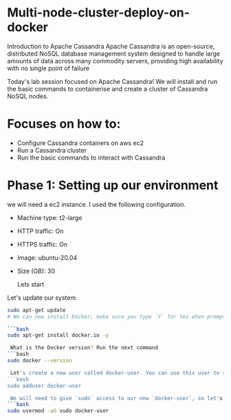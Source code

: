 # Multi-node-cluster-deploy-on-docker

Introduction to Apache Cassandra
Apache Cassandra is an open-source, distributed NoSQL database management system designed to handle large amounts of data across many commodity servers,
providing high availability with no single point of failure

Today's lab session focused on Apache Cassandra! We will install and run the basic commands to containerise and create a cluster of Cassandra NoSQL nodes.

# Focuses on how to:
* Configure Cassandra containers on aws ec2
* Run a Cassandra cluster
* Run the basic commands to interact with Cassandra

# Phase 1: Setting up our environment
we will need a ec2 instance. I used the following configuration.
* Machine type: t2-large
* HTTP traffic: On
* HTTPS traffic: On
* Image: ubuntu-20.04
* Size (GB): 30

  Lets start

Let's update our system.

```bash
sudo apt-get update
# We can now install Docker; make sure you type `Y` for Yes when prompted.

```bash
sudo apt-get install docker.io -y

 What is the Docker version? Run the next command
```bash
sudo docker --version

 Let's create a new user called docker-user. You can use this user to run our containers.
```bash
sudo adduser docker-user

 We will need to give `sudo` access to our new `docker-user`, so let's add it to the `sudo` group.
```bash
sudo usermod -aG sudo docker-user
